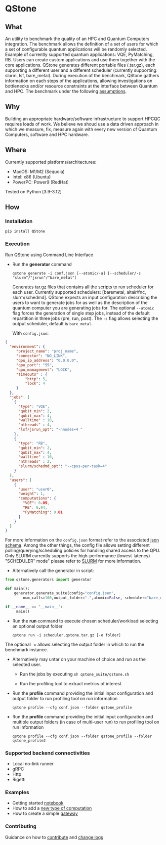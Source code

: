 # QStone

## What

An utility to benchmark the quality of an HPC and Quantum Computers integration. The benchmark allows the definition of a set of users for which a set of configurable quantum applications will be randomly selected. Example of currently supported quantum applications: VQE, PyMatching, RB. Users can create custom applications and use them together with the core applications.
QStone generates different portable files (.tar.gz), each supporting a different user and a different scheduler (currently supporting: slurm, lsf, bare_metal). During execution of the benchmark, QStone gathers information on each steps of the applications, allowing investigations on bottlenecks and/or resource constraints at the interface between Quantum and HPC.
The benchmark under the following [assumptions](assumptions.md).

## Why

Building an appropriate hardware/software infrastructure to support HPCQC requires
loads of work. We believe we shoud use a data driven approach in which we measure, fix, measure again with every new version of Quantum Computers, software and HPC hardware.

## Where

Currently supported platforms/architectures:

- MacOS: M1/M2 (Sequoia)
- Intel: x86 (Ubuntu)
- PowerPC: Power9 (RedHat)

Tested on Python [3.9-3.12]

## How

### Installation

`pip install QStone`

### Execution

Run QStone using Command Line Interface

- Run the **generator** command

  `qstone generate -i conf.json [--atomic/-a] [--scheduler/-s "slurm"/"jsrun"/"bare_metal"]`

  Generates tar.gz files that contains all the scripts to run scheduler for each user. Currently supported schedulers: [baremetal, altair/fnc, slurm/schedmd]. QStone expects an input configuration describing the users to want to generate jobs for as well as the description of the quantum computer you are generating jobs for. The optional `--atomic` flag forces the generation of single step jobs, instead of the default repartition in three jobs (pre, run, post). The `-s` flag allows selecting the output scheduler, default is `bare_metal`.

  With `config.json`:

```json
{
  "environment": { 
     "project_name": "proj_name",
     "connector": "NO_LINK",
     "qpu_ip_address": "0.0.0.0",
     "qpu_port": "55",
     "qpu_management": "LOCK",
     "timeouts" : {
         "http": 5,
         "lock": 4
     } 
  },
  "jobs": [
    {
      "type": "VQE",
      "qubit_min": 2,
      "qubit_max": 4,
      "walltime" : 10,
      "nthreads" : 4,
      "lsf/jsrun_opt": "-nnodes=4 "
    },
    {
      "type": "RB",
      "qubit_min": 2,
      "qubit_max": 4,
      "walltime" : 10,
      "nthreads" : 2,
      "slurm/schedmd_opt": "--cpus-per-task=4"
    }
  ],
  "users": [
    {
      "user": "user0",
      "weight": 1,
      "computations": {
        "VQE": 0.05,
        "RB": 0.94,
        "PyMatching": 0.01
      }
    }
  ]
}
```

For more information on the `config.json` format refer to the associated [json schema](qstone/utils/config_schema.py).
Among the other things, the config file allows setting different polling/querying/scheduling policies for handling shared access to the QPU.
Only SLURM currently supports the high-performance (lowest-latency) "SCHEDULER" mode" please refer to [SLURM](SLURM.md) for more information.

- Alternatively call the generator in script:

```python
from qstone.generators import generator

def main():
    generator.generate_suite(config="config.json",
        num_calls=100,output_folder=".",atomic=False, scheduler="bare_metal")

if __name__ == "__main__":
     main()
```

- Run the **run** command to execute chosen scheduler/workload selecting an optional output folder

  `qstone run -i scheduler.qstone.tar.gz [-o folder]`

The optional `-o` allows selecting the output folder in which to run the benchmark instance.

- Alternatively may untar on your machine of choice and run as the selected user.

  - Run the jobs by executing `sh qstone_suite/qstone.sh`

  - Run the profiling tool to extract metrics of interest.

- Run the **profile** command providing the initial input configuration and output folder to run profiling tool on run information

  `qstone profile --cfg conf.json --folder qstone_profile`

- Run the **profile** command providing the initial input configuration and multiple output folders (in case of multi-user run) to run profiling tool on run information

  `qstone profile --cfg conf.json --folder qstone_profile --folder qstone_profile2`

### Supported backend connectivities

- Local no-link runner
- gRPC
- Http
- Rigetti

### Examples

- Getting started [notebook](examples/running/getting_started.ipynb)
- How to add a [new type of computation](examples/adding/computation/README.md)
- How to create a simple [gateway](examples/node/README.md)

### Contributing

Guidance on how to [contribute](CONTRIBUTING.md) and [change logs](CHANGELOG.md)
